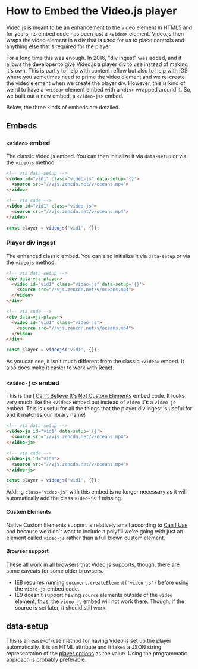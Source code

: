 # How to Embed the Video.js player

Video.js is meant to be an enhancement to the video element in HTML5 and for years, its embed code has been just a `<video>` element.
Video.js then wraps the video element in a div that is used for us to place controls and anything else that's required for the player.

For a long time this was enough. In 2016, "div ingest" was added, and it allows the developer to give Video.js a player div to use instead of making it's own.
This is partly to help with content reflow but also to help with iOS where you sometimes need to prime the video element and we re-create the video element when we create the player div.
However, this is kind of weird to have a `<video>` element embed with a `<div>` wrapped around it. So, we built out a new embed, a `<video-js>` embed.

Below, the three kinds of embeds are detailed.

## Embeds
### `<video>` embed
The classic Video.js embed. You can then initialize it via `data-setup` or via the `videojs` method.

```html
<!-- via data-setup -->
<video id="vid1" class="video-js" data-setup='{}'>
  <source src="//vjs.zencdn.net/v/oceans.mp4">
</video>

<!-- via code -->
<video id="vid1" class="video-js">
  <source src="//vjs.zencdn.net/v/oceans.mp4">
</video>
```
```js
const player = videojs('vid1', {});
```

### Player div ingest
The enhanced classic embed. You can also initialize it via `data-setup` or via the `videojs` method.

```html
<!-- via data-setup -->
<div data-vjs-player>
  <video id="vid1" class="video-js" data-setup='{}'>
    <source src="//vjs.zencdn.net/v/oceans.mp4">
  </video>
</div>

<!-- via code -->
<div data-vjs-player>
  <video id="vid1" class="video-js">
    <source src="//vjs.zencdn.net/v/oceans.mp4">
  </video>
</div>
```
```js
const player = videojs('vid1', {});
```

As you can see, it isn't much different from the classic `<video>` embed. It also does make it easier to work with [React](/docs/guides/react.md).

### `<video-js>` embed
This is the [I Can't Believe It's Not Custom Elements](https://developers.google.com/web/fundamentals/web-components/customelements) embed code.
It looks very much like the `<video>` embed but instead of `video` it's a `video-js` embed.
This is useful for all the things that the player div ingest is useful for and it matches our library name!

```html
<!-- via data-setup -->
<video-js id="vid1" data-setup='{}'>
  <source src="//vjs.zencdn.net/v/oceans.mp4">
</video-js>

<!-- via code -->
<video-js id="vid1">
  <source src="//vjs.zencdn.net/v/oceans.mp4">
</video-js>
```
```js
const player = videojs('vid1', {});
```

Adding `class="video-js"` with this embed is no longer necessary as it will automatically add the class `video-js` if missing.

#### Custom Elements
Native Custom Elements support is relatively small according to [Can I Use](http://caniuse.com/#feat=custom-elementsv1) and because we didn't want to include a polyfill we're going with just an element called `video-js` rather than a full blown custom element.

#### Browser support
These all work in all browsers that Video.js supports, though, there are some caveats for some older browsers.
- IE8 requires running `document.createElement('video-js')` before using the `video-js` embed code.
- IE9 doesn't support having `source` elements outside of the `video` element, thus, the `video-js` embed will not work there. Though, if the source is set later, it should still work.

## data-setup
This is an ease-of-use method for having Video.js set up the player automatically. It is an HTML attribute and it takes a JSON string representation of the [player options](/docs/guides/options.md) as the value.
Using the programmatic approach is probably preferable.
